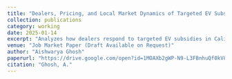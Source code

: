 ```yaml
---
title: "Dealers, Pricing, and Local Market Dynamics of Targeted EV Subsidies"
collection: publications
category: working
date: 2025-01-14
excerpt: "Analyzes how dealers respond to targeted EV subsidies in California, focusing on price pass-through, market competition, and distributional effects across communities."
venue: "Job Market Paper (Draft Available on Request)"
author: "Aishwarya Ghosh"
paperurl: "https://drive.google.com/open?id=1MOAXb2gWP-N9-L3FBnhuQf0kV8Wo5TBv&usp=drive_fs"
citation: "Ghosh, A."
---
```

